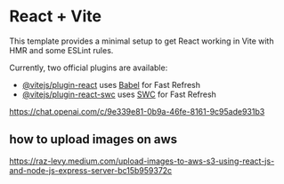 # React + Vite

This template provides a minimal setup to get React working in Vite with HMR and some ESLint rules.

Currently, two official plugins are available:

- [@vitejs/plugin-react](https://github.com/vitejs/vite-plugin-react/blob/main/packages/plugin-react/README.md) uses [Babel](https://babeljs.io/) for Fast Refresh
- [@vitejs/plugin-react-swc](https://github.com/vitejs/vite-plugin-react-swc) uses [SWC](https://swc.rs/) for Fast Refresh

https://chat.openai.com/c/9e339e81-0b9a-46fe-8161-9c95ade931b3

## how to upload images on aws

https://raz-levy.medium.com/upload-images-to-aws-s3-using-react-js-and-node-js-express-server-bc15b959372c
